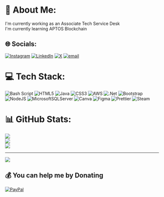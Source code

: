 # 💫 About Me:
I'm currently working as an Associate Tech Service Desk<br>I'm currently learning APTOS Blockchain


## 🌐 Socials:
[![Instagram](https://img.shields.io/badge/Instagram-%23E4405F.svg?logo=Instagram&logoColor=white)](https://instagram.com/_codiv) [![LinkedIn](https://img.shields.io/badge/LinkedIn-%230077B5.svg?logo=linkedin&logoColor=white)](https://linkedin.com/in/calebmanatad) [![X](https://img.shields.io/badge/X-black.svg?logo=X&logoColor=white)](https://x.com/_codiv) [![email](https://img.shields.io/badge/Email-D14836?logo=gmail&logoColor=white)](mailto:codiv.space@gmail.com) 

# 💻 Tech Stack:
![Bash Script](https://img.shields.io/badge/bash_script-%23121011.svg?style=for-the-badge&logo=gnu-bash&logoColor=white) ![HTML5](https://img.shields.io/badge/html5-%23E34F26.svg?style=for-the-badge&logo=html5&logoColor=white) ![Java](https://img.shields.io/badge/java-%23ED8B00.svg?style=for-the-badge&logo=openjdk&logoColor=white) ![CSS3](https://img.shields.io/badge/css3-%231572B6.svg?style=for-the-badge&logo=css3&logoColor=white) ![AWS](https://img.shields.io/badge/AWS-%23FF9900.svg?style=for-the-badge&logo=amazon-aws&logoColor=white) ![.Net](https://img.shields.io/badge/.NET-5C2D91?style=for-the-badge&logo=.net&logoColor=white) ![Bootstrap](https://img.shields.io/badge/bootstrap-%238511FA.svg?style=for-the-badge&logo=bootstrap&logoColor=white) ![NodeJS](https://img.shields.io/badge/node.js-6DA55F?style=for-the-badge&logo=node.js&logoColor=white) ![MicrosoftSQLServer](https://img.shields.io/badge/Microsoft%20SQL%20Server-CC2927?style=for-the-badge&logo=microsoft%20sql%20server&logoColor=white) ![Canva](https://img.shields.io/badge/Canva-%2300C4CC.svg?style=for-the-badge&logo=Canva&logoColor=white) ![Figma](https://img.shields.io/badge/figma-%23F24E1E.svg?style=for-the-badge&logo=figma&logoColor=white) ![Prettier](https://img.shields.io/badge/prettier-%23F7B93E.svg?style=for-the-badge&logo=prettier&logoColor=black) ![Steam](https://img.shields.io/badge/steam-%23000000.svg?style=for-the-badge&logo=steam&logoColor=white)
# 📊 GitHub Stats:
![](https://github-readme-stats.vercel.app/api?username=codivv&theme=swift&hide_border=false&include_all_commits=false&count_private=false)<br/>
![](https://nirzak-streak-stats.vercel.app/?user=codivv&theme=swift&hide_border=false)<br/>
![](https://github-readme-stats.vercel.app/api/top-langs/?username=codivv&theme=swift&hide_border=false&include_all_commits=false&count_private=false&layout=compact)

---
[![](https://visitcount.itsvg.in/api?id=codivv&icon=1&color=1)](https://visitcount.itsvg.in)

  ## 💰 You can help me by Donating
  [![PayPal](https://img.shields.io/badge/PayPal-00457C?style=for-the-badge&logo=paypal&logoColor=white)](https://paypal.me/@Codivv) 

  
<!-- Proudly created with GPRM ( https://gprm.itsvg.in ) -->
